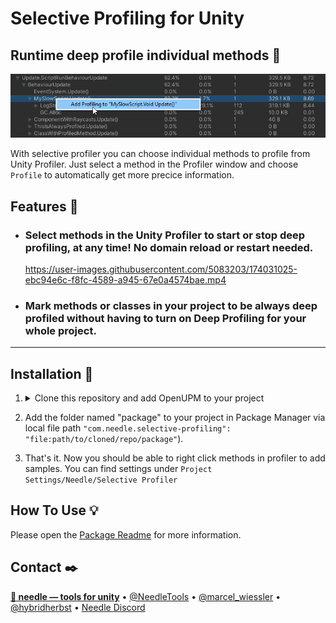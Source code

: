 # Selective Profiling for Unity
## Runtime deep profile individual methods 🔬

![](package/Documentation~/profiler-select.png)

With selective profiler you can choose individual methods to profile from Unity Profiler. Just select a method in the Profiler window and choose ``Profile`` to automatically get more precice information.

## Features 🧬
- ### Select methods in the Unity Profiler to start or stop deep profiling, at any time! No domain reload or restart needed. 

  https://user-images.githubusercontent.com/5083203/174031025-ebc94e6c-f8fc-4589-a945-67e0a4574bae.mp4

- ### Mark methods or classes in your project to be always deep profiled without having to turn on Deep Profiling for your whole project.


---


## Installation 💾
1) 
    <details>
    <summary>Clone this repository and add OpenUPM to your project</em></summary>

    To add OpenUPM to your project:

    - open `Edit/Project Settings/Package Manager`
    - add a new Scoped Registry:
    ```
    Name: OpenUPM
    URL:  https://package.openupm.com/
    Scope(s): com.needle
    ```
    - click <kbd>Save</kbd>
    </details>

2) Add the folder named "package" to your project in Package Manager via local file path ``"com.needle.selective-profiling": "file:path/to/cloned/repo/package"``). 
3) That's it. Now you should be able to right click methods in profiler to add samples. You can find settings under ``Project Settings/Needle/Selective Profiler``

## How To Use 💡
Please open the <a href="https://github.com/needle-tools/selective-profiling/blob/main/package/Readme.md">Package Readme</a> for more information.

## Contact ✒️
<b>[🌵 needle — tools for unity](https://needle.tools)</b> • 
[@NeedleTools](https://twitter.com/NeedleTools) • 
[@marcel_wiessler](https://twitter.com/marcel_wiessler) • 
[@hybridherbst](https://twitter.com/hybridherbst) • 
[Needle Discord](https://discord.gg/CFZDp4b)

